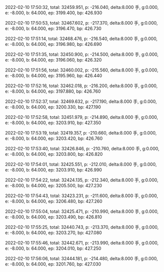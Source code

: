 2022-02-10 17:50:32, total: 32459.951, p: -216.040, delta:8.000 手, g:0.000, e: -8.000, b: 64.000, ep: 3199.400, bp: 426.930

2022-02-10 17:50:53, total: 32467.602, p: -217.370, delta:8.000 手, g:0.000, e: -8.000, b: 64.000, ep: 3196.470, bp: 426.730

2022-02-10 17:51:14, total: 32468.476, p: -216.540, delta:8.000 手, g:0.000, e: -8.000, b: 64.000, ep: 3196.980, bp: 426.690

2022-02-10 17:51:35, total: 32450.900, p: -214.500, delta:8.000 手, g:0.000, e: -8.000, b: 64.000, ep: 3196.060, bp: 426.320

2022-02-10 17:51:56, total: 32460.002, p: -215.560, delta:8.000 手, g:0.000, e: -8.000, b: 64.000, ep: 3195.960, bp: 426.440

2022-02-10 17:52:16, total: 32462.018, p: -216.200, delta:8.000 手, g:0.000, e: -8.000, b: 64.000, ep: 3197.880, bp: 426.760

2022-02-10 17:52:37, total: 32469.632, p: -217.190, delta:8.000 手, g:0.000, e: -8.000, b: 64.000, ep: 3200.330, bp: 427.190

2022-02-10 17:52:58, total: 32451.979, p: -214.890, delta:8.000 手, g:0.000, e: -8.000, b: 64.000, ep: 3203.910, bp: 427.350

2022-02-10 17:53:19, total: 32419.357, p: -210.660, delta:8.000 手, g:0.000, e: -8.000, b: 64.000, ep: 3203.420, bp: 426.760

2022-02-10 17:53:40, total: 32426.846, p: -210.760, delta:8.000 手, g:0.000, e: -8.000, b: 64.000, ep: 3203.800, bp: 426.820

2022-02-10 17:54:01, total: 32425.551, p: -212.010, delta:8.000 手, g:0.000, e: -8.000, b: 64.000, ep: 3203.910, bp: 426.990

2022-02-10 17:54:22, total: 32424.135, p: -212.340, delta:8.000 手, g:0.000, e: -8.000, b: 64.000, ep: 3205.500, bp: 427.230

2022-02-10 17:54:43, total: 32423.231, p: -211.600, delta:8.000 手, g:0.000, e: -8.000, b: 64.000, ep: 3206.480, bp: 427.260

2022-02-10 17:55:04, total: 32425.471, p: -210.990, delta:8.000 手, g:0.000, e: -8.000, b: 64.000, ep: 3203.490, bp: 426.810

2022-02-10 17:55:25, total: 32440.743, p: -213.370, delta:8.000 手, g:0.000, e: -8.000, b: 64.000, ep: 3203.270, bp: 427.080

2022-02-10 17:55:46, total: 32442.671, p: -213.990, delta:8.000 手, g:0.000, e: -8.000, b: 64.000, ep: 3204.010, bp: 427.250

2022-02-10 17:56:06, total: 32444.181, p: -214.480, delta:8.000 手, g:0.000, e: -8.000, b: 64.000, ep: 3201.760, bp: 427.030